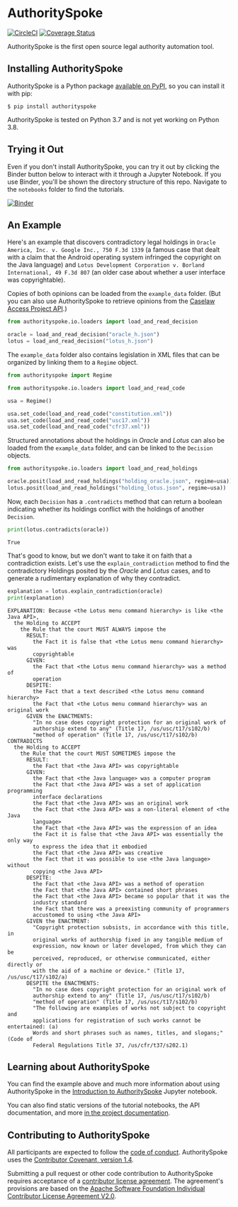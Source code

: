 # AuthoritySpoke

[![CircleCI](https://circleci.com/gh/mscarey/AuthoritySpoke.svg?style=svg)](https://circleci.com/gh/mscarey/AuthoritySpoke) [![Coverage Status](https://coveralls.io/repos/github/mscarey/AuthoritySpoke/badge.svg?branch=master)](https://coveralls.io/github/mscarey/AuthoritySpoke?branch=master)

AuthoritySpoke is the first open source legal authority automation tool.

## Installing AuthoritySpoke

AuthoritySpoke is a Python package [available on PyPI](https://pypi.org/project/AuthoritySpoke/), so you can install it with pip:

```
$ pip install authorityspoke
```

AuthoritySpoke is tested on Python 3.7 and is not yet working on Python 3.8.

## Trying it Out

Even if you don't install AuthoritySpoke, you can try it out by clicking the Binder button below to interact with it through a Jupyter Notebook. If you use Binder, you'll be shown the directory structure of this repo. Navigate to the `notebooks` folder to find the tutorials.

[![Binder](https://mybinder.org/badge_logo.svg)](https://mybinder.org/v2/gh/mscarey/AuthoritySpoke/master)

## An Example

Here's an example that discovers contradictory legal holdings in `Oracle America, Inc. v. Google Inc., 750 F.3d 1339` (a famous case that dealt with a claim that the Android operating system infringed the copyright on the Java language) and `Lotus Development Corporation v. Borland International, 49 F.3d 807` (an older case about whether a user interface was copyrightable).

Copies of both opinions can be loaded from the `example_data` folder. (But you can also use AuthoritySpoke to retrieve opinions from the [Caselaw Access Project API](https://api.case.law/v1/).)

```python
from authorityspoke.io.loaders import load_and_read_decision

oracle = load_and_read_decision("oracle_h.json")
lotus = load_and_read_decision("lotus_h.json")
```

The `example_data` folder also contains legislation in XML files that can be organized by linking them to a `Regime` object.

```python
from authorityspoke import Regime

from authorityspoke.io.loaders import load_and_read_code

usa = Regime()

usa.set_code(load_and_read_code("constitution.xml"))
usa.set_code(load_and_read_code("usc17.xml"))
usa.set_code(load_and_read_code("cfr37.xml"))
```

Structured annotations about the holdings in _Oracle_ and _Lotus_ can also be loaded from the `example_data` folder, and can be linked to the `Decision` objects.

```python
from authorityspoke.io.loaders import load_and_read_holdings

oracle.posit(load_and_read_holdings("holding_oracle.json", regime=usa))
lotus.posit(load_and_read_holdings("holding_lotus.json", regime=usa))
```

Now, each `Decision` has a `.contradicts` method that can return a boolean indicating whether its holdings conflict with the holdings of another `Decision`.

```python
print(lotus.contradicts(oracle))
```

```
True
```

That's good to know, but we don't want to take it on faith that a contradiction exists. Let's use the `explain_contradiction` method to find the contradictory Holdings posited by the _Oracle_ and _Lotus_ cases, and to generate a rudimentary explanation of why they contradict.

```python
explanation = lotus.explain_contradiction(oracle)
print(explanation)
```

```
EXPLANATION: Because <the Lotus menu command hierarchy> is like <the Java API>,
  the Holding to ACCEPT
    the Rule that the court MUST ALWAYS impose the
      RESULT:
        the Fact it is false that <the Lotus menu command hierarchy> was
        copyrightable
      GIVEN:
        the Fact that <the Lotus menu command hierarchy> was a method of
        operation
      DESPITE:
        the Fact that a text described <the Lotus menu command hierarchy>
        the Fact that <the Lotus menu command hierarchy> was an original work
      GIVEN the ENACTMENTS:
        "In no case does copyright protection for an original work of
        authorship extend to any" (Title 17, /us/usc/t17/s102/b)
        "method of operation" (Title 17, /us/usc/t17/s102/b)
CONTRADICTS
  the Holding to ACCEPT
    the Rule that the court MUST SOMETIMES impose the
      RESULT:
        the Fact that <the Java API> was copyrightable
      GIVEN:
        the Fact that <the Java language> was a computer program
        the Fact that <the Java API> was a set of application programming
        interface declarations
        the Fact that <the Java API> was an original work
        the Fact that <the Java API> was a non-literal element of <the Java
        language>
        the Fact that <the Java API> was the expression of an idea
        the Fact it is false that <the Java API> was essentially the only way
        to express the idea that it embodied
        the Fact that <the Java API> was creative
        the Fact that it was possible to use <the Java language> without
        copying <the Java API>
      DESPITE:
        the Fact that <the Java API> was a method of operation
        the Fact that <the Java API> contained short phrases
        the Fact that <the Java API> became so popular that it was the
        industry standard
        the Fact that there was a preexisting community of programmers
        accustomed to using <the Java API>
      GIVEN the ENACTMENT:
        "Copyright protection subsists, in accordance with this title, in
        original works of authorship fixed in any tangible medium of
        expression, now known or later developed, from which they can be
        perceived, reproduced, or otherwise communicated, either directly or
        with the aid of a machine or device." (Title 17, /us/usc/t17/s102/a)
      DESPITE the ENACTMENTS:
        "In no case does copyright protection for an original work of
        authorship extend to any" (Title 17, /us/usc/t17/s102/b)
        "method of operation" (Title 17, /us/usc/t17/s102/b)
        "The following are examples of works not subject to copyright and
        applications for registration of such works cannot be entertained: (a)
        Words and short phrases such as names, titles, and slogans;" (Code of
        Federal Regulations Title 37, /us/cfr/t37/s202.1)
```

## Learning about AuthoritySpoke

You can find the example above and much more information about using AuthoritySpoke in the [Introduction to AuthoritySpoke](notebooks/introduction.ipynb) Jupyter notebook.

You can also find static versions of the tutorial notebooks, the API documentation, and more [in the project documentation](https://authorityspoke.readthedocs.io/en/latest/).

## Contributing to AuthoritySpoke

All participants are expected to follow the [code of conduct](code_of_conduct.md). AuthoritySpoke uses the [Contributor Covenant, version 1.4](https://www.contributor-covenant.org/version/1/4/code-of-conduct.html).

Submitting a pull request or other code contribution to AuthoritySpoke requires acceptance of a [contributor license agreement](contributor_agreement.md). The agreement's provisions are based on the [Apache Software Foundation Individual Contributor License Agreement V2.0](http://www.apache.org/licenses/icla.pdf).
